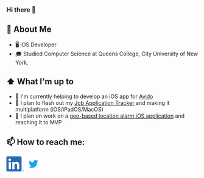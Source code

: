 ### Hi there 👋

<!--
**Jack-Wong-dev/Jack-Wong-dev** is a ✨ _special_ ✨ repository because its `README.md` (this file) appears on your GitHub profile.

Here are some ideas to get you started:

- 🔭 I’m currently working on ...
- 🌱 I’m currently learning ...
- 👯 I’m looking to collaborate on ...
- 🤔 I’m looking for help with ...
- 💬 Ask me about ...
- 📫 How to reach me: ...
- 😄 Pronouns: ...
- ⚡ Fun fact: ...
-->

## :book: About Me
- 🖥 iOS Developer 
- 🎓 Studied Computer Science at Queens College, City University of New York.

## ⬆ What I'm up to
- 🔨 I'm currently helping to develop an iOS app for [Avido](https://myavido.com/)
- 🎯 I plan to flesh out my [Job Application Tracker](https://github.com/Jack-Wong-dev/JobAppTracker) and making it multiplatform (iOS/iPadOS/MacOS)
- 🎯 I plan on work on a [geo-based location alarm iOS application](https://github.com/Jack-Wong-dev/LocationAlarm) and reaching it to MVP 

## 📫 How to reach me:
[<img src="https://raw.githubusercontent.com/Jack-Wong-dev/Jack-Wong-dev/main/assets/linkedin.png" height="40em" align="center" alt="Jack-Wong-dev on LinkedIn" title="Jack-Wong-dev on LinkedIn"/>](https://linkedin.com/in/Jack-Wong-dev)
[<img src="https://raw.githubusercontent.com/Jack-Wong-dev/Jack-Wong-dev/main/assets/twitter.svg" height="40em" align="center" alt="Jack-Wong-dev on Twitter" title="Jack-Wong-dev on twitter"/>](https://twitter.com/asianjacket)
